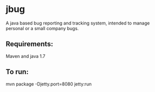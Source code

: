 jbug
====

A java based bug reporting and tracking system, intended to manage personal or a small company bugs.

## Requirements:
Maven and java 1.7

## To run:
mvn package -Djetty.port=8080 jetty:run
